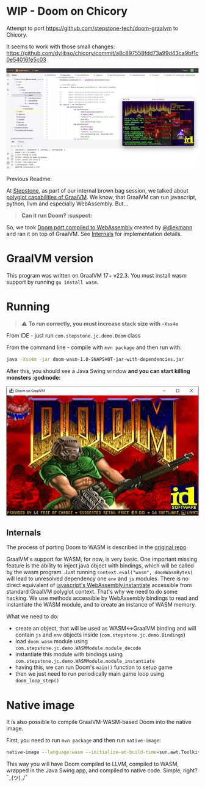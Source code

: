 
# WIP - Doom on Chicory

Attempt to port https://github.com/stepstone-tech/doom-graalvm to Chicory.

It seems to work with those small changes:
https://github.com/dylibso/chicory/commit/a8c897558fdd73a99d43ca9bf1c0e54016fe5c03

![Game window](doom_chicory.png "Game window")


Previous Readme:

At [Stepstone](https://www.stepstone.com), as part of our internal brown bag session, we talked about [polyglot capabilities of GraalVM](https://www.graalvm.org/latest/reference-manual/languages/). 
We know, that GraalVM can run javascript, python, llvm and especially WebAssembly. But...
>  **Can it run Doom? :suspect:**

So, we took [Doom port compiled to WebAssembly](https://github.com/diekmann/wasm-fizzbuzz/tree/main/doom) created by [@diekmann](https://github.com/diekmann) and ran it on top of GraalVM. See [Internals](#Internals) for implementation details.

# GraalVM version

This program was written on GraalVM 17+ v22.3. You must install wasm support by running `gu install wasm`.

# Running

> :warning: **To run correctly, you must increase stack size with `-Xss4m`**

From IDE - just run `com.stepstone.jc.demo.Doom` class

From the command line - compile with `mvn package` and then run with:
```bash
java -Xss4m -jar doom-wasm-1.0-SNAPSHOT-jar-with-dependencies.jar
```

After this, you should see a Java Swing window **and you can start killing monsters :godmode:**

![Game window](doom.png "Game window")


## Internals

The process of porting Doom to WASM is described in the [original repo](https://github.com/diekmann/wasm-fizzbuzz/tree/main/doom).

GraalVM's support for WASM, for now, is very basic. One important missing feature is the ability to inject java object with bindings, which will be called by the wasm program.
Just running `context.eval("wasm", doomWasmBytes)` will lead to unresolved dependency one `env` and `js` modules.
There is no direct equivalent of [javascript's WebAssembly.instantiate](https://developer.mozilla.org/en-US/docs/WebAssembly/JavaScript_interface/instantiate) accessible from standard GraalVM polyglot context. That's why we need to do some hacking. We use methods accessible by WebAssembly bindings to read and instantiate the WASM module, and to create an instance of WASM memory.

What we need to do:

* create an object, that will be used as WASM<->GraalVM binding and will contain `js` and `env` objects inside (`com.stepstone.jc.demo.Bindings`)
* load `doom.wasm` module using `com.stepstone.jc.demo.WASMModule.module_decode`
* instantiate this module with bindings using `com.stepstone.jc.demo.WASMModule.module_instantiate`
* having this, we can run Doom's `main()` function to setup game
* then we just need to run periodically main game loop using `doom_loop_step()`

# Native image

It is also possible to compile GraalVM-WASM-based Doom into the native image.

First, you need to run `mvn package` and then run `native-image`:

```bash
native-image --language:wasm --initialize-at-build-time=sun.awt.Toolkit -Djava.awt.headless=false -H:ConfigurationFileDirectories=native-config -H:DynamicProxyConfigurationFiles=native-config\dynamic-proxy.json --no-fallback  -jar target\doom-wasm-1.0-SNAPSHOT-jar-with-dependencies.jar  
```

This way you will have Doom compiled to LLVM, compiled to WASM, wrapped in the Java Swing app, and compiled to native code. Simple, right? ¯\_(ツ)_/¯